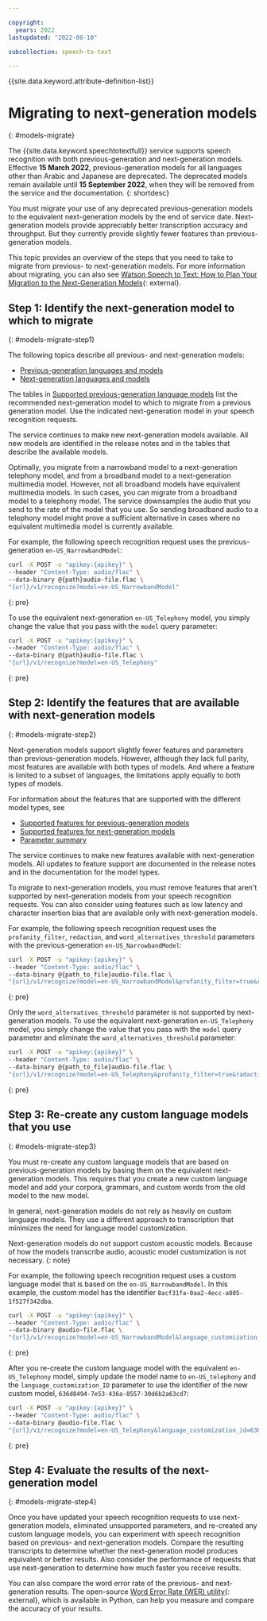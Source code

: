 ```yaml
---

copyright:
  years: 2022
lastupdated: "2022-08-10"

subcollection: speech-to-text

---
```


{{site.data.keyword.attribute-definition-list}}

# Migrating to next-generation models
{: #models-migrate}

The {{site.data.keyword.speechtotextfull}} service supports speech recognition with both previous-generation and next-generation models.  Effective **15 March 2022**, previous-generation models for all languages other than Arabic and Japanese are deprecated.  The deprecated models remain available until **15 September 2022**, when they will be removed from the service and the documentation.
{: shortdesc}

You must migrate your use of any deprecated previous-generation models to the equivalent next-generation models by the end of service date. Next-generation models provide appreciably better transcription accuracy and throughput. But they currently provide slightly fewer features than previous-generation models.

This topic provides an overview of the steps that you need to take to migrate from previous- to next-generation models. For more information about migrating, you can also see [Watson Speech to Text: How to Plan Your Migration to the Next-Generation Models](https://medium.com/ibm-data-ai/watson-speech-to-text-how-to-plan-your-migration-to-the-next-generation-models-6b10605b3bc5){: external}.

## Step 1: Identify the next-generation model to which to migrate
{: #models-migrate-step1}

The following topics describe all previous- and next-generation models:
-   [Previous-generation languages and models](/docs/speech-to-text?topic=speech-to-text-models)
-   [Next-generation languages and models](/docs/speech-to-text?topic=speech-to-text-models-ng)

The tables in [Supported previous-generation language models](/docs/speech-to-text?topic=speech-to-text-models#model-pg-supported) list the recommended next-generation model to which to migrate from a previous generation model. Use the indicated next-generation model in your speech recognition requests.

The service continues to make new next-generation models available. All new models are identified in the release notes and in the tables that describe the available models.

Optimally, you migrate from a narrowband model to a next-generation telephony model, and from a broadband model to a next-generation multimedia model. However, not all broadband models have equivalent multimedia models. In such cases, you can migrate from a broadband model to a telephony model. The service downsamples the audio that you send to the rate of the model that you use. So sending broadband audio to a telephony model might prove a sufficient alternative in cases where no equivalent multimedia model is currently available.

For example, the following speech recognition request uses the previous-generation `en-US_NarrowbandModel`:

```sh
curl -X POST -u "apikey:{apikey}" \
--header "Content-Type: audio/flac" \
--data-binary @{path}audio-file.flac \
"{url}/v1/recognize?model=en-US_NarrowbandModel"
```
{: pre}

To use the equivalent next-generation `en-US_Telephony` model, you simply change the value that you pass with the `model` query parameter:

```sh
curl -X POST -u "apikey:{apikey}" \
--header "Content-Type: audio/flac" \
--data-binary @{path}audio-file.flac \
"{url}/v1/recognize?model=en-US_Telephony"
```
{: pre}

## Step 2: Identify the features that are available with next-generation models
{: #models-migrate-step2}

Next-generation models support slightly fewer features and parameters than previous-generation models. However, although they lack full parity, most features are available with both types of models. And where a feature is limited to a subset of languages, the limitations apply equally to both types of models.

For information about the features that are supported with the different model types, see
-   [Supported features for previous-generation models](/docs/speech-to-text?topic=speech-to-text-models#models-features)
-   [Supported features for next-generation models](/docs/speech-to-text?topic=speech-to-text-models-ng#models-ng-features)
-   [Parameter summary](/docs/speech-to-text?topic=speech-to-text-summary)

The service continues to make new features available with next-generation models. All updates to feature support are documented in the release notes and in the documentation for the model types.

To migrate to next-generation models, you must remove features that aren't supported by next-generation models from your speech recognition requests. You can also consider using features such as low latency and character insertion bias that are available only with next-generation models.

For example, the following speech recognition request uses the `profanity_filter`, `redaction`, and `word_alternatives_threshold` parameters with the previous-generation `en-US_NarrowbandModel`:

```sh
curl -X POST -u "apikey:{apikey}" \
--header "Content-Type: audio/flac" \
--data-binary @{path_to_file}audio-file.flac \
"{url}/v1/recognize?model=en-US_NarrowbandModel&profanity_filter=true&radaction=true&word_alternatives_threshold=0.50"
```
{: pre}

Only the `word_alternatives_threshold` parameter is not supported by next-generation models. To use the equivalent next-generation `en-US_Telephony` model, you simply change the value that you pass with the `model` query parameter and eliminate the `word_alternatives_threshold` parameter:

```sh
curl -X POST -u "apikey:{apikey}" \
--header "Content-Type: audio/flac" \
--data-binary @{path_to_file}audio-file.flac \
"{url}/v1/recognize?model=en-US_Telephony&profanity_filter=true&radaction=true"
```
{: pre}

## Step 3: Re-create any custom language models that you use
{: #models-migrate-step3}

You must re-create any custom language models that are based on previous-generation models by basing them on the equivalent next-generation models. This requires that you create a new custom language model and add your corpora, grammars, and custom words from the old model to the new model.

In general, next-generation models do not rely as heavily on custom language models. They use a different approach to transcription that minimizes the need for language model customization.

Next-generation models do not support custom acoustic models. Because of how the models transcribe audio, acoustic model customization is not necessary.
{: note}

For example, the following speech recognition request uses a custom language model that is based on the `en-US_NarrowbandModel`. In this example, the custom model has the identifier `8acf31fa-0aa2-4ecc-a805-1f527f342dba`.

```bash
curl -X POST -u "apikey:{apikey}" \
--header "Content-Type: audio/flac" \
--data-binary @audio-file.flac \
"{url}/v1/recognize?model=en-US_NarrowbandModel&language_customization_id=8acf31fa-0aa2-4ecc-a805-1f527f342dba"
```
{: pre}

After you re-create the custom language model with the equivalent `en-US_Telephony` model, simply update the model name to `en-US_telephony` and the `language_customization_ID` parameter to use the identifier of the new custom model, `636d8494-7e53-436a-8557-30d6b2a63cd7`:

```bash
curl -X POST -u "apikey:{apikey}" \
--header "Content-Type: audio/flac" \
--data-binary @audio-file.flac \
"{url}/v1/recognize?model=en-US_Telephony&language_customization_id=636d8494-7e53-436a-8557-30d6b2a63cd7"
```
{: pre}

## Step 4: Evaluate the results of the next-generation model
{: #models-migrate-step4}

Once you have updated your speech recognition requests to use next-generation models, eliminated unsupported parameters, and re-created any custom language models, you can experiment with speech recognition based on previous- and next-generation models. Compare the resulting transcripts to determine whether the next-generation model produces equivalent or better results. Also consider the performance of requests that use next-generation to determine how much faster you receive results.

You can also compare the word error rate of the previous- and next-generation results. The open-source [Word Error Rate (WER) utility](https://github.com/IBM/watson-stt-wer-python){: external}, which is available in Python, can help you measure and compare the accuracy of your results.

